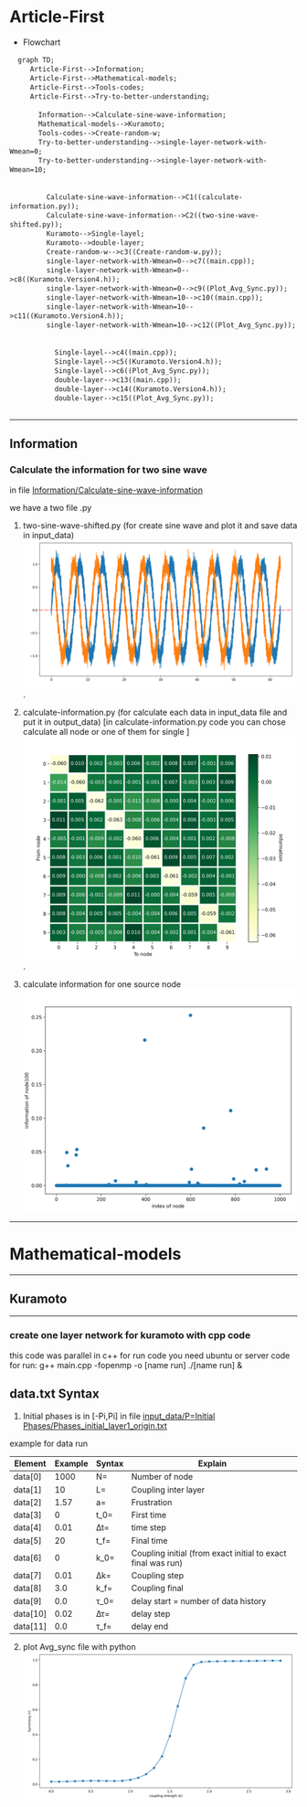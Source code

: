 # Article-First

  - Flowchart
   ```mermaid
     graph TD;
        Article-First-->Information;
        Article-First-->Mathematical-models;
        Article-First-->Tools-codes;
        Article-First-->Try-to-better-understanding;

          Information-->Calculate-sine-wave-information;
          Mathematical-models-->Kuramoto;
          Tools-codes-->Create-random-w;
          Try-to-better-understanding-->single-layer-network-with-Wmean=0;
          Try-to-better-understanding-->single-layer-network-with-Wmean=10;


            Calculate-sine-wave-information-->C1((calculate-information.py));
            Calculate-sine-wave-information-->C2((two-sine-wave-shifted.py));
            Kuramoto-->Single-layel;
            Kuramoto-->double-layer;
            Create-random-w-->c3((Create-random-w.py));
            single-layer-network-with-Wmean=0-->c7((main.cpp));
            single-layer-network-with-Wmean=0-->c8((Kuramoto.Version4.h));
            single-layer-network-with-Wmean=0-->c9((Plot_Avg_Sync.py));
            single-layer-network-with-Wmean=10-->c10((main.cpp));
            single-layer-network-with-Wmean=10-->c11((Kuramoto.Version4.h));
            single-layer-network-with-Wmean=10-->c12((Plot_Avg_Sync.py));


              Single-layel-->c4((main.cpp));
              Single-layel-->c5((Kuramoto.Version4.h));
              Single-layel-->c6((Plot_Avg_Sync.py));
              double-layer-->c13((main.cpp));
              double-layer-->c14((Kuramoto.Version4.h));
              double-layer-->c15((Plot_Avg_Sync.py));
        
   ```


*******
## Information

### Calculate the information for two sine wave 

in file [Information/Calculate-sine-wave-information](https://github.com/DrAliSeif/Article-First/tree/main/Information/Calculate-sine-wave-information)

we have a two file .py
1. two-sine-wave-shifted.py (for create sine wave and plot it and save data in input_data)
![](https://github.com/DrAliSeif/Article-First/blob/main/Information/Calculate-sine-wave-information/input_data/two_sine_shifted/two_sine_wave_with_shifted_pi2_noise.png).
2. calculate-information.py (for calculate each data in input_data file and put it in output_data) [in calculate-information.py code you can chose calculate all node or one of them for single
]
![](https://github.com/DrAliSeif/Article-First/blob/main/Information/Calculate-sine-wave-information/output_data/10ColsRandomGaussian-1.png).

3. calculate information for one source node
![](https://github.com/DrAliSeif/Article-First/blob/main/Information/Calculate-sine-wave-information/output_data/.scatter.png)

*******
# Mathematical-models
*******
## Kuramoto
*******
### create one layer network for kuramoto with cpp code

this code was parallel in c++
for run code you need ubuntu or server 
code for run: 	g++ main.cpp -fopenmp -o [name run]
				./[name run] &
							
## data.txt Syntax  	

1. Initial phases is in [-Pi,Pi] in file [input_data/P=Initial Phases/Phases_initial_layer1_origin.txt](https://github.com/DrAliSeif/Article-First/tree/main/Mathematical-models/Kuramoto/Single-layel/input_data/P%3DInitial%20Phases)

example for data run

| Element        | Example        | Syntax      | Explain |
| ------|------|-----|-----|
| data[0]| 1000	| N=		| Number of node| 
| data[1]| 10	| L=		| Coupling inter layer| 
| data[2]| 1.57	| a=		| Frustration| 
| data[3]| 0		| t_0=	| First time| 
| data[4]| 0.01	| ∆t=		| time step| 
| data[5]| 20		| t_f=	| Final time| 
| data[6]| 0		| k_0=	| Coupling initial (from exact initial to exact final was run)| 
| data[7]| 0.01	| ∆k=		| Coupling step| 
| data[8]| 3.0		| k_f=	| Coupling final| 
| data[9]| 0.0		| τ_0= 	| delay start = number of data history| 
| data[10]| 0.02	| ∆τ= 	| delay step| 
| data[11]| 0.0		| τ_f= 	| delay end| 

2. plot Avg_sync file with python
![](https://github.com/DrAliSeif/Article-First/blob/main/Mathematical-models/Kuramoto/Single-layel/Save/Avg_Sync/layer1/.png)